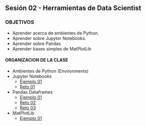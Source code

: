 ## Sesión 02 - Herramientas de Data Scientist

### OBJETIVOS 
 - Aprender acerca de ambientes de Python.
 - Aprender sobre Jupyter Notebooks.
 - Aprender sobre Pandas
 - Aprender bases simples de MatPlotLib 

#### ORGANIZACION DE LA CLASE 
- Ambientes de Python (Environments)
- Jupyter Notebooks
	- [Ejemplo 01](Ejemplo-01)
	- [Reto 01](Reto-01)
- Pandas Dataframes
	- [Ejemplo 01](Ejemplo-01)
	- [Reto 02](Reto-02)
	- [Reto 03](Reto-03)
- MatPlotLib
	- [Ejemplo 01](Ejemplo-01)

